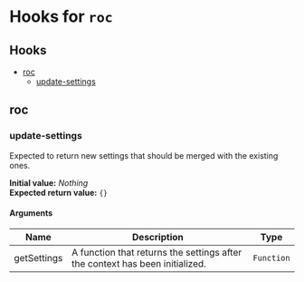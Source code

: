 # Hooks for `roc`

## Hooks
* [roc](#roc)
  * [update-settings](#update-settings)

## roc

### update-settings

Expected to return new settings that should be merged with the existing ones.

__Initial value:__ _Nothing_  
__Expected return value:__ `{}`

#### Arguments

| Name        | Description                                                                  | Type       |
| ----------- | ---------------------------------------------------------------------------- | ---------- |
| getSettings | A function that returns the settings after the context has been initialized. | `Function` |
